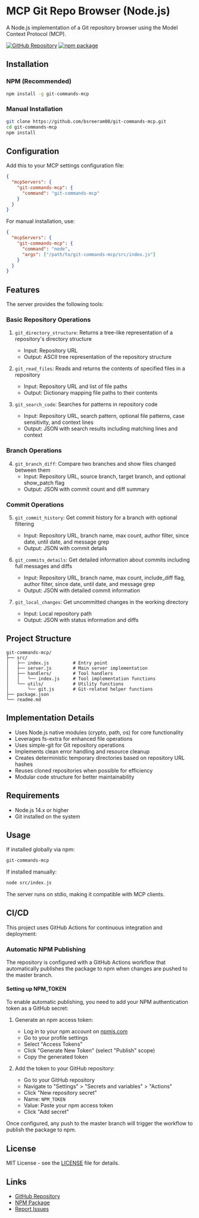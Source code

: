 # MCP Git Repo Browser (Node.js)

A Node.js implementation of a Git repository browser using the Model Context Protocol (MCP).

[![GitHub Repository](https://img.shields.io/badge/GitHub-Repository-blue.svg)](https://github.com/bsreeram08/git-commands-mcp)
[![npm package](https://img.shields.io/npm/v/git-commands-mcp.svg)](https://www.npmjs.com/package/git-commands-mcp)

## Installation

### NPM (Recommended)

```bash
npm install -g git-commands-mcp
```

### Manual Installation

```bash
git clone https://github.com/bsreeram08/git-commands-mcp.git
cd git-commands-mcp
npm install
```

## Configuration

Add this to your MCP settings configuration file:

```json
{
  "mcpServers": {
    "git-commands-mcp": {
      "command": "git-commands-mcp"
    }
  }
}
```

For manual installation, use:

```json
{
  "mcpServers": {
    "git-commands-mcp": {
      "command": "node",
      "args": ["/path/to/git-commands-mcp/src/index.js"]
    }
  }
}
```

## Features

The server provides the following tools:

### Basic Repository Operations

1. `git_directory_structure`: Returns a tree-like representation of a repository's directory structure

   - Input: Repository URL
   - Output: ASCII tree representation of the repository structure

2. `git_read_files`: Reads and returns the contents of specified files in a repository

   - Input: Repository URL and list of file paths
   - Output: Dictionary mapping file paths to their contents

3. `git_search_code`: Searches for patterns in repository code
   - Input: Repository URL, search pattern, optional file patterns, case sensitivity, and context lines
   - Output: JSON with search results including matching lines and context

### Branch Operations

4. `git_branch_diff`: Compare two branches and show files changed between them
   - Input: Repository URL, source branch, target branch, and optional show_patch flag
   - Output: JSON with commit count and diff summary

### Commit Operations

5. `git_commit_history`: Get commit history for a branch with optional filtering

   - Input: Repository URL, branch name, max count, author filter, since date, until date, and message grep
   - Output: JSON with commit details

6. `git_commits_details`: Get detailed information about commits including full messages and diffs

   - Input: Repository URL, branch name, max count, include_diff flag, author filter, since date, until date, and message grep
   - Output: JSON with detailed commit information

7. `git_local_changes`: Get uncommitted changes in the working directory
   - Input: Local repository path
   - Output: JSON with status information and diffs

## Project Structure

```
git-commands-mcp/
├── src/
│   ├── index.js         # Entry point
│   ├── server.js        # Main server implementation
│   ├── handlers/        # Tool handlers
│   │   └── index.js     # Tool implementation functions
│   └── utils/           # Utility functions
│       └── git.js       # Git-related helper functions
├── package.json
└── readme.md
```

## Implementation Details

- Uses Node.js native modules (crypto, path, os) for core functionality
- Leverages fs-extra for enhanced file operations
- Uses simple-git for Git repository operations
- Implements clean error handling and resource cleanup
- Creates deterministic temporary directories based on repository URL hashes
- Reuses cloned repositories when possible for efficiency
- Modular code structure for better maintainability

## Requirements

- Node.js 14.x or higher
- Git installed on the system

## Usage

If installed globally via npm:

```bash
git-commands-mcp
```

If installed manually:

```bash
node src/index.js
```

The server runs on stdio, making it compatible with MCP clients.

## CI/CD

This project uses GitHub Actions for continuous integration and deployment:

### Automatic NPM Publishing

The repository is configured with a GitHub Actions workflow that automatically publishes the package to npm when changes are pushed to the master branch.

#### Setting up NPM_TOKEN

To enable automatic publishing, you need to add your NPM authentication token as a GitHub secret:

1. Generate an npm access token:

   - Log in to your npm account on [npmjs.com](https://www.npmjs.com/)
   - Go to your profile settings
   - Select "Access Tokens"
   - Click "Generate New Token" (select "Publish" scope)
   - Copy the generated token

2. Add the token to your GitHub repository:
   - Go to your GitHub repository
   - Navigate to "Settings" > "Secrets and variables" > "Actions"
   - Click "New repository secret"
   - Name: `NPM_TOKEN`
   - Value: Paste your npm access token
   - Click "Add secret"

Once configured, any push to the master branch will trigger the workflow to publish the package to npm.

## License

MIT License - see the [LICENSE](LICENSE) file for details.

## Links

- [GitHub Repository](https://github.com/bsreeram08/git-commands-mcp)
- [NPM Package](https://www.npmjs.com/package/git-commands-mcp)
- [Report Issues](https://github.com/bsreeram08/git-commands-mcp/issues)
